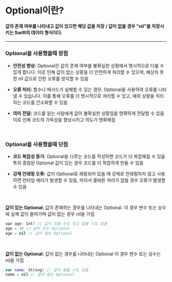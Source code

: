 # Optional이란?
#### 값의 존재 여부를 나타내고 값이 있으면 해당 값을 저장 / 값이 없을 경우 "nil"을 저장시키는 Swift의 데이터 형식이다.
---

### Optional을 사용했을때 장점
-  **안전성 향상:** Optional은 값의 존재 여부를 불확실한 상황에서 명시적으로 다룰 수 있게 합니다. 이로 인해 값이 없는 상황을 더 안전하게 처리할 수 있으며, 예상치 못한 nil 값으로 인한 오류를 방지할 수 있음

- **오류 처리:** 함수나 메서드가 실패할 수 있는 경우, Optional을 사용하여 오류를 나타낼 수 있습니다. 이를 통해 오류를 더 명시적으로 처리할 수 있고, 예외 상황을 처리하는 코드를 간소화할 수 있음

- **의미 전달:** 코드를 읽는 사람에게 값이 불확실한 상황임을 명확하게 전달할 수 있음 이로 인해 코드의 가독성을 향상시키고 의도가 명확해짐
<br>

### Optional을 사용했을때 단점
- **코드 복잡성 증가:** Optional을 다루는 코드를 작성하면 코드가 더 복잡해질 수 있움 특히 중첩된 Optional 값이 있는 경우 코드를 더 복잡하게 만들 수 있음

- **강제 언래핑 오류:** 값이 Optional로 래핑되어 있을 때 강제로 언래핑하지 않고 사용하면 런타임 에러가 발생할 수 있음, 따라서 올바른 처리가 없을 경우 오류가 발생할 수 있음

<br>

**값이 있는 Optional:** 값이 존재하는 경우를 나타내는 Optional. 이 경우 변수 또는 상수에 실제 값이 들어가며 값이 없는 경우 nil을 가짐

```swift 
var age: Int? // 값이 있을 수도 있고 없을 수도 있음
age = 30 // 값이 있는 Optional
age = nil // 값이 없는 Optional
```

<br>

**값이 없는 Optional:** 값이 없는 경우를 나타내는 Optional
이 경우 변수 또는 상수는 nil을 가짐

```swift
var name: String? // 값이 없을 수도 있음
name = nil // 값이 없는 Optional
```